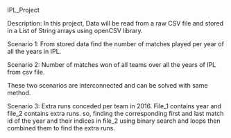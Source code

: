 IPL_Project

Description:
In this project, Data will be read from a raw CSV file and stored in a List of String arrays using openCSV library.

Scenario 1:
From stored data find the number of matches played per year of all the years in IPL.

Scenario 2:
Number of matches won of all teams over all the years of IPL from csv file.

These two scenarios are interconnected and can be solved with same method.

Scenario 3:
Extra runs conceded per team in 2016. File_1 contains year and file_2 contains extra runs.
so, finding the corresponding first and last match id of the year and their indices in file_2 using binary search and loops
then combined them to find the extra runs.

